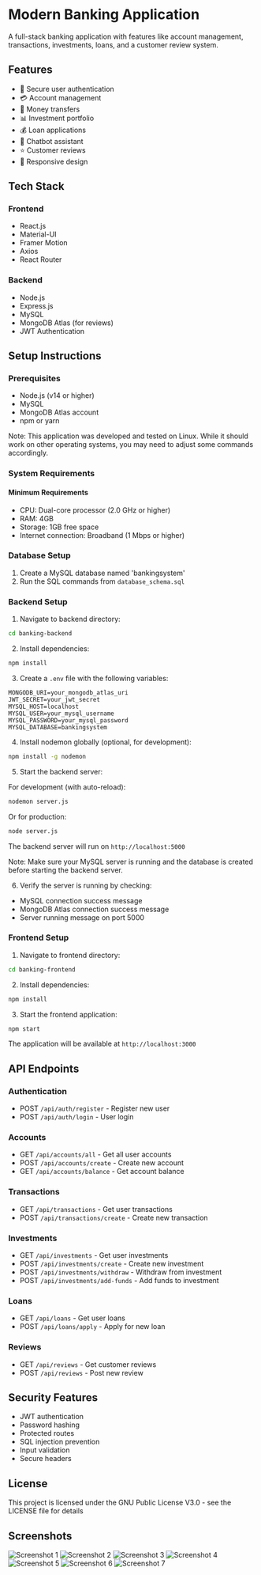 # Modern Banking Application

A full-stack banking application with features like account management, transactions, investments, loans, and a customer review system.

## Features

- 🔐 Secure user authentication
- 💳 Account management
- 💸 Money transfers
- 📊 Investment portfolio
- 💰 Loan applications
- 💬 Chatbot assistant
- ⭐ Customer reviews
- 📱 Responsive design

## Tech Stack

### Frontend
- React.js
- Material-UI
- Framer Motion
- Axios
- React Router

### Backend
- Node.js
- Express.js
- MySQL
- MongoDB Atlas (for reviews)
- JWT Authentication

## Setup Instructions

### Prerequisites
- Node.js (v14 or higher)
- MySQL
- MongoDB Atlas account
- npm or yarn

Note: This application was developed and tested on Linux. While it should work on other operating systems, you may need to adjust some commands accordingly.

### System Requirements

#### Minimum Requirements
- CPU: Dual-core processor (2.0 GHz or higher)
- RAM: 4GB
- Storage: 1GB free space
- Internet connection: Broadband (1 Mbps or higher)

### Database Setup

1. Create a MySQL database named 'bankingsystem'
2. Run the SQL commands from `database_schema.sql`

### Backend Setup

1. Navigate to backend directory:
```bash
cd banking-backend
```

2. Install dependencies:
```bash
npm install
```

3. Create a `.env` file with the following variables:
```env
MONGODB_URI=your_mongodb_atlas_uri
JWT_SECRET=your_jwt_secret
MYSQL_HOST=localhost
MYSQL_USER=your_mysql_username
MYSQL_PASSWORD=your_mysql_password
MYSQL_DATABASE=bankingsystem
```

4. Install nodemon globally (optional, for development):
```bash
npm install -g nodemon
```

5. Start the backend server:

For development (with auto-reload):
```bash
nodemon server.js
```

Or for production:
```bash
node server.js
```

The backend server will run on `http://localhost:5000`

Note: Make sure your MySQL server is running and the database is created before starting the backend server.

6. Verify the server is running by checking:
- MySQL connection success message
- MongoDB Atlas connection success message
- Server running message on port 5000

### Frontend Setup

1. Navigate to frontend directory:

```bash
cd banking-frontend
```

2. Install dependencies:

```bash
npm install
```

3. Start the frontend application:

```bash
npm start
```

The application will be available at `http://localhost:3000`

## API Endpoints

### Authentication
- POST `/api/auth/register` - Register new user
- POST `/api/auth/login` - User login

### Accounts
- GET `/api/accounts/all` - Get all user accounts
- POST `/api/accounts/create` - Create new account
- GET `/api/accounts/balance` - Get account balance

### Transactions
- GET `/api/transactions` - Get user transactions
- POST `/api/transactions/create` - Create new transaction

### Investments
- GET `/api/investments` - Get user investments
- POST `/api/investments/create` - Create new investment
- POST `/api/investments/withdraw` - Withdraw from investment
- POST `/api/investments/add-funds` - Add funds to investment

### Loans
- GET `/api/loans` - Get user loans
- POST `/api/loans/apply` - Apply for new loan

### Reviews
- GET `/api/reviews` - Get customer reviews
- POST `/api/reviews` - Post new review

## Security Features

- JWT authentication
- Password hashing
- Protected routes
- SQL injection prevention
- Input validation
- Secure headers


## License

This project is licensed under the GNU Public License V3.0 - see the LICENSE file for details

## Screenshots

![Screenshot 1](img/screenshot1.png)
![Screenshot 2](img/screenshot2.png)
![Screenshot 3](img/screenshot3.png)
![Screenshot 4](img/screenshot4.png)
![Screenshot 5](img/screenshot5.png)
![Screenshot 6](img/screenshot6.png)
![Screenshot 7](img/screenshot7.png)
